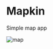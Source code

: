 # Mapkin

Simple map app

![map](https://user-images.githubusercontent.com/94337419/185796911-06e407e9-a005-4d94-87c6-2806c3d27652.png)

